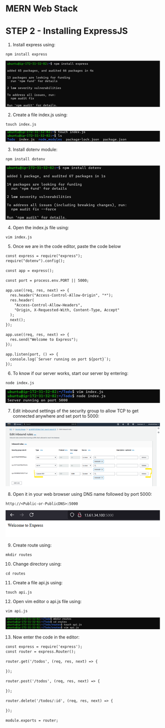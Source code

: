 # MERN Web Stack

# STEP 2 - Installing ExpressJS
1. Install express using:

```
npm install express
```

![img](images/installexpress.png)

2.  Create a file index.js using:

```
touch index.js
```

![img](images/touchindex.png)

3. Install dotenv module:

```
npm install dotenv
```

![img](images/dotenv.png)

4. Open the index.js file using:

```
vim index.js
```

5. Once we are in the code editor, paste the code below

```
const express = require("express");
require("dotenv").config();

const app = express();

const port = process.env.PORT || 5000;

app.use((req, res, next) => {
  res.header("Access-Control-Allow-Origin", "*");
  res.header(
    "Access-Control-Allow-Headers",
    "Origin, X-Requested-With, Content-Type, Accept"
  );
  next();
});

app.use((req, res, next) => {
  res.send("Welcome to Express");
});

app.listen(port, () => {
  console.log(`Server running on port ${port}`);
});
```

6. To know if our server works, start our server by entering:

```
node index.js
```

![img](images/indexserver.png)

7. Edit inbound settings of the security group to allow TCP to get connected anywhere and set port to 5000:

![img](images/inbound.png)

8. Open it in your web browser using DNS name followed by port 5000:

```
http://<Public-or-PublicDNS>:5000
```

![img](images/Express.png)

9. Create route using:

```
mkdir routes
```

10. Change directory using:

```
cd routes
```

11. Create a file api.js using:

```
touch api.js
```

12. Open vim editor o api.js file using:

```
vim api.js
``` 

![img](images/cd.png)


13. Now enter the code in the editor:

```
const express = require('express');
const router = express.Router();

router.get('/todos', (req, res, next) => {

});

router.post('/todos', (req, res, next) => {

});

router.delete('/todos/:id', (req, res, next) => {

});

module.exports = router;
```